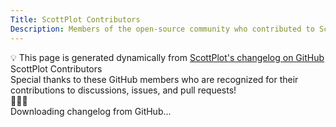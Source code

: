 ```yaml
---
Title: ScottPlot Contributors
Description: Members of the open-source community who contributed to ScottPlot
---
```


<div class="alert alert-primary fs-5" role="alert">
    💡 This page is generated dynamically from
    <a href='https://github.com/ScottPlot/ScottPlot/blob/main/src/ScottPlot4/changelog.md'>
        ScottPlot's changelog on GitHub
    </a>
</div>

<div class='display-3 text-center'>ScottPlot Contributors</div>

<div class='fs-3 fw-lighter text-center mx-5 px-5'>
    Special thanks to these GitHub members who are 
    recognized for their contributions
    to discussions, issues, and pull requests!
</div>

<div class='display-3 my-5 text-center'>💖🚀✨</div>


<div id="contributors">
    <div class='fs-2 font-monospace text-center'>Downloading changelog from GitHub...</div>
</div>

<script src="contributors.js"></script>

<script>
    const changelogUrl = 'https://raw.githubusercontent.com/ScottPlot/ScottPlot/main/src/ScottPlot4/changelog.md';
    const gen = new ContributorPageGenerator("contributors", changelogUrl);
</script>